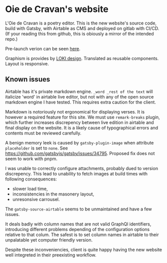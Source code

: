 # Oie de Cravan's website

L'Oie de Cravan is a poetry editor. This is the new website's source code, build with Gatsby, with Airtable as CMS and deployed on gitlab with CI/CD. (If your reading this from github, this is obiously a mirror of the intended repo.)

Pre-launch verion can be seen [here](https://prncss.gitlab.io/oie-de-cravan/).

Graphism is provides by [LOKI design](https://www.lokidesign.net/). Translated as reusable components. Layout is responsive.

## Known issues

Airtable has it's private markdown engine. `_word _rest of the text` will italicize 'word' in airtable live editor, but not with any of the open source markdown engine I have tested. This requires extra caution for the client.

Markdown is notoriously not ergonomical for displaying verses. It is however a required feature for this site. We must use `remark-breaks` plugin, which further increases discrepency between live edition in airtable and final display on the website. It is a likely cause of typographical errors and contents must be reviewed carefully.

A benign memory leek is caused by `gatsby-plugin-image` when attribute `placeholder` is set to `none`. See
https://github.com/gatsbyjs/gatsby/issues/34795. Proposed fix does not seem to work with pnpm.

I was unable to correctly configure attachments, probably dued to version discrepency. This lead to unability to fetch images at build times with following consequences:

- slower load time,
- inconsistencies in the masonery layout,
- unresonsive carrousel.

The `gatsby-source-airtable` seems to be unmaintained and have a few issues.

It deals badly with column names that are not valid GraphQl identifiers, introducing different problems depending of the configuration options relative to that colum. The safest is to set column names in airtable to their unpalatable yet computer friendly version.

Despite these inconveniencies, client is quite happy having the new website well integreted in their preexisting workflow.
